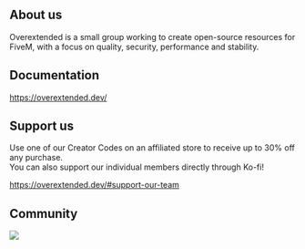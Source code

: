 ## About us
Overextended is a small group working to create open-source resources for FiveM, with a focus on quality, security, performance and stability.

## Documentation
https://overextended.dev/

## Support us
Use one of our Creator Codes on an affiliated store to receive up to 30% off any purchase.  
You can also support our individual members directly through Ko-fi!  

https://overextended.dev/#support-our-team

## Community
  <p><a href="https://discord.overextended.dev">
      <img src="https://img.shields.io/discord/813030955598086174?style=for-the-badge&logo=discord&labelColor=7289da&logoColor=white&color=2c2f33&label=Discord"/>
  </a></p>
